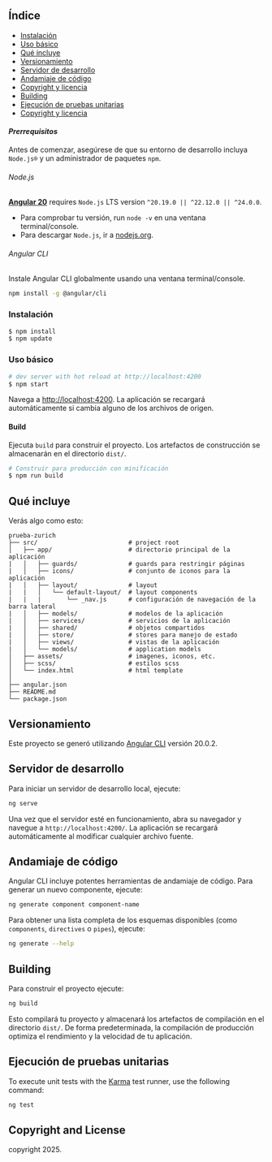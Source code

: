 
## Índice

* [Instalación](#instalación)
* [Uso básico](#uso-basico)
* [Qué incluye](#qué-incluye)
* [Versionamiento](#Versionamiento)
* [Servidor de desarrollo](#servidor-de-desarrollo)
* [Andamiaje de código](#andamiaje-de-código)
* [Copyright y licencia](#copyright-y-licencia)
* [Building](#building)
* [Ejecución de pruebas unitarias](#Ejecución-de-pruebas-unitarias)
* [Copyright y licencia](#copyright-y-licencia)

#### <i>Prerrequisitos</i>

Antes de comenzar, asegúrese de que su entorno de desarrollo incluya `Node.js®` y un administrador de paquetes `npm`.

###### Node.js

[**Angular 20**](https://angular.io/guide/what-is-angular) requires `Node.js` LTS version `^20.19.0 || ^22.12.0 || ^24.0.0`.

- Para comprobar tu versión, run `node -v` en una ventana terminal/console.
- Para descargar `Node.js`, ir a [nodejs.org](https://nodejs.org/).

###### Angular CLI

Instale Angular CLI globalmente usando una ventana terminal/console.

```bash
npm install -g @angular/cli
```

### Instalación

``` bash
$ npm install
$ npm update
```

### Uso básico

``` bash
# dev server with hot reload at http://localhost:4200
$ npm start
```

Navega a [http://localhost:4200](http://localhost:4200). La aplicación se recargará automáticamente si cambia alguno de los archivos de origen.

#### Build

Ejecuta `build` para construir el proyecto. Los artefactos de construcción se almacenarán en el directorio `dist/`.

```bash
# Construir para producción con minificación
$ npm run build
```

## Qué incluye
Verás algo como esto:

```
prueba-zurich
├── src/                         # project root
│   ├── app/                     # directorio principal de la aplicación
|   │   ├── guards/              # guards para restringir páginas
|   │   ├── icons/               # conjunto de iconos para la aplicación
|   │   ├── layout/              # layout 
|   |   │   └── default-layout/  # layout components
|   |   |       └── _nav.js      # configuración de navegación de la barra lateral
|   │   ├── models/              # modelos de la aplicación
|   │   ├── services/            # servicios de la aplicación
|   │   ├── shared/              # objetos compartidos
|   │   ├── store/               # stores para manejo de estado
|   │   ├── views/               # vistas de la aplicación
|   │   └── models/              # application models
│   ├── assets/                  # imagenes, iconos, etc.
│   ├── scss/                    # estilos scss
│   └── index.html               # html template
│
├── angular.json
├── README.md
└── package.json
```

## Versionamiento

Este proyecto se generó utilizando [Angular CLI](https://github.com/angular/angular-cli) versión 20.0.2.

## Servidor de desarrollo

Para iniciar un servidor de desarrollo local, ejecute:

```bash
ng serve
```

Una vez que el servidor esté en funcionamiento, abra su navegador y navegue a `http://localhost:4200/`. La aplicación se recargará automáticamente al modificar cualquier archivo fuente.

## Andamiaje de código

Angular CLI incluye potentes herramientas de andamiaje de código. Para generar un nuevo componente, ejecute:

```bash
ng generate component component-name
```

Para obtener una lista completa de los esquemas disponibles (como `components`, `directives` o `pipes`), ejecute:

```bash
ng generate --help
```

## Building

Para construir el proyecto ejecute:

```bash
ng build
```

Esto compilará tu proyecto y almacenará los artefactos de compilación en el directorio `dist/`. De forma predeterminada, la compilación de producción optimiza el rendimiento y la velocidad de tu aplicación.

## Ejecución de pruebas unitarias

To execute unit tests with the [Karma](https://karma-runner.github.io) test runner, use the following command:

```bash
ng test
```

## Copyright and License

copyright 2025.
